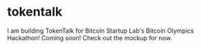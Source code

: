 # tokentalk
I am building TokenTalk for Bitcoin Startup Lab's Bitcoin Olympics Hackathon! Coming soon! Check out the mockup for now.
